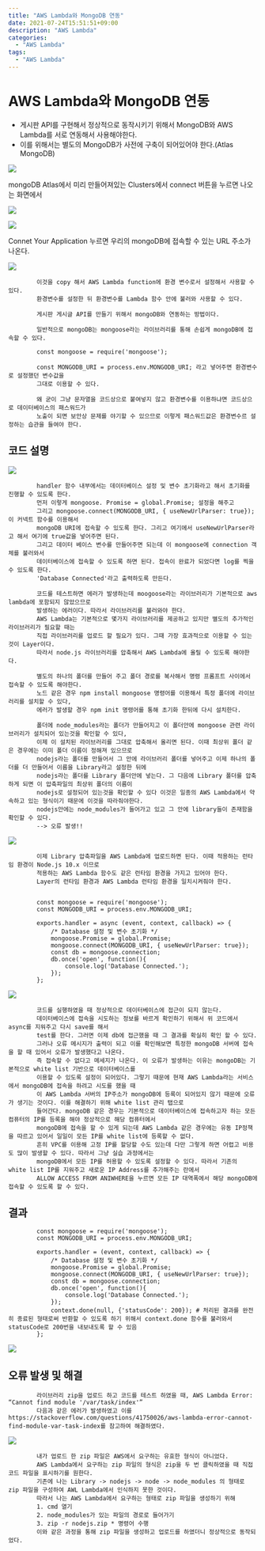 ```yaml
---
title: "AWS Lambda와 MongoDB 연동"
date: 2021-07-24T15:51:51+09:00
description: "AWS Lambda"
categories:
  - "AWS Lambda"
tags:
  - "AWS Lambda"
---
```



# AWS Lambda와 MongoDB 연동
- 게시판 API를 구현해서 정상적으로 동작시키기 위해서 MongoDB와 AWS Lambda를 서로 연동해서 사용해야한다. 
- 이를 위해서는 별도의 MongoDB가 사전에 구축이 되어있어야 한다.(Atlas MongoDB)




![](C:\Hugo\blog\themes\mainroad\static\image\awsmongo2.PNG)


            

            


mongoDB Atlas에서 미리 만들어져있는 Clusters에서 connect 버튼을 누르면 나오는 화면에서







![](C:\Hugo\blog\themes\mainroad\static\image\awsmongo2.PNG)






![](C:\Hugo\blog\themes\mainroad\static\image\awsmongo3.PNG)
            
            
            



Connet Your Application 누르면 우리의 mongoDB에 접속할 수 있는 URL 주소가 나온다.





![](C:\Hugo\blog\themes\mainroad\static\image\awsmongo4.PNG)

            

            

            이것을 copy 해서 AWS Lambda function에 환경 변수로서 설정해서 사용할 수 있다.
            환경변수를 설정한 뒤 환경변수를 Lambda 함수 안에 불러와 사용할 수 있다.
            
            게시판 게시글 API를 만들기 위해서 mongoDB와 연동하는 방법이다.
            
            일반적으로 mongoDB는 mongoose라는 라이브러리를 통해 손쉽게 mongoDB에 접속할 수 있다.
            
            const mongoose = require('mongoose');
            
            const MONGODB_URI = process.env.MONGODB_URI; 라고 넣어주면 환경변수로 설정했던 변수값을
            그대로 이용할 수 있다.
            
            왜 굳이 그냥 문자열을 코드상으로 붙여넣지 않고 환경변수를 이용하냐면 코드상으로 데이터베이스의 패스워드가
            노출이 되면 보안상 문제를 야기할 수 있으므로 이렇게 패스워드값은 환경변수르 설정하는 습관을 들여야 한다.



## 코드 설명

![](C:\Hugo\blog\themes\mainroad\static\image\awsmongo5.PNG)

           
           
            

            
            handler 함수 내부에서는 데이터베이스 설정 및 변수 초기화라고 해서 초기화를 진행할 수 있도록 한다.
            먼저 이렇게 mongoose. Promise = global.Promise; 설정을 해주고
            그리고 mongoose.connect(MONGODB_URI, { useNewUrlParser: true}); 이 커넥트 함수를 이용해서
            mongoDB URI에 접속할 수 있도록 한다. 그리고 여기에서 useNewUrlParser라고 해서 여기에 true값을 넣어주면 된다.
            그리고 데이터 베이스 변수를 만들어주면 되는데 이 mongoose에 connection 객체를 불러와서
            데이터베이스에 접속할 수 있도록 하면 된다. 접속이 완료가 되었다면 log를 찍을 수 있도록 한다.
            'Database Connected'라고 출력하도록 만든다.
            
            코드를 테스트하면 에러가 발생하는데 moogoose라는 라이브러리가 기본적으로 aws lambda에 포함되지 않았으므로
            발생하는 에러이다. 따라서 라이브러리를 불러와야 한다.
            AWS Lambda는 기본적으로 몇가지 라이브러리를 제공하고 있지만 별도의 추가적인 라이브러리가 필요할 때는
            직접 라이브러리를 업로드 할 필요가 있다. 그때 가장 효과적으로 이용할 수 있는것이 Layer이다.
            따라서 node.js 라이브러리를 압축해서 AWS Lambda에 올릴 수 있도록 해야한다.
            
            별도의 하나의 폴더를 만들어 주고 폴더 경로를 복사해서 명령 프롬프트 사이에서 접속할 수 있도록 해야한다.
            노드 같은 경우 npm install mongoose 명령어를 이용해서 특정 폴더에 라이브러리를 설치할 수 있다,
            에러가 발생할 경우 npm init 명령어를 통해 초기화 한뒤에 다시 설치한다.
            
            폴더에 node_modules라는 폴더가 만들어지고 이 폴더안에 mongoose 관련 라이브러리가 설치되어 있는것을 확인할 수 있다,
            이제 이 설치된 라이브러리를 그대로 압축해서 올리면 된다. 이때 최상위 폴더 같은 경우에는 이미 폴더 이름이 정해져 있으므로
            nodejs라는 폴더를 만들어서 그 안에 라이브러리 폴더를 넣어주고 이제 하나의 폴더를 더 만들어서 이름을 Library라고 설정한 뒤에
            nodejs라는 폴더를 Library 폴더안에 넣는다. 그 다음에 Library 폴더를 압축하게 되면 이 압축파일의 최상위 폴더의 이름이
            nodejs로 설정되어 있는것을 확인할 수 있다 이것은 일종의 AWS Lambda에서 약속하고 있는 형식이기 때문에 이것을 따라줘야한다.
            nodejs안에는 node_modules가 들어가고 있고 그 안에 library들이 존재함을 확인할 수 있다.
            --> 오류 발생!!



![](C:\Hugo\blog\themes\mainroad\static\image\awsmongo6.PNG)



            


            이제 Library 압축파일을 AWS Lambda에 업로드하면 된다. 이때 적용하는 런타임 환경이 Node.js 10.x 이므로
            적용하는 AWS Lambda 함수도 같은 런타임 환경을 가지고 있어야 한다.
            Layer의 런타임 환경과 AWS Lambda 런타임 환경을 일치시켜줘야 한다.
            
            
            const mongoose = require('mongoose');
            const MONGODB_URI = process.env.MONGODB_URI;
            
            exports.handler = async (event, context, callback) => {
                /* Database 설정 및 변수 초기화 */
                mongoose.Promise = global.Promise;
                mongoose.connect(MONGODB_URI, { useNewUrlParser: true});
                const db = mongoose.connection;
                db.once('open', function(){
                    console.log('Database Connected.');
                });
            };




![](C:\Hugo\blog\themes\mainroad\static\image\awsmongo8.JPG)

            


            코드를 실행하였을 때 정상적으로 데이터베이스에 접근이 되지 않는다.
            데이터베이스에 접속을 시도하는 정보를 바르게 확인하기 위해서 위 코드에서 async를 지워주고 다시 save를 해서
            test를 한다. 그러면 이제 db에 접근했을 때 그 결과를 확실히 확인 할 수 있다.
            그러나 오류 메시지가 출력이 되고 이를 확인해보면 특정한 mongoDB 서버에 접속을 할 때 있어서 오류가 발생했다고 나온다.
            즉 접속할 수 없다고 메세지가 나온다. 이 오류가 발생하는 이유는 mongoDB는 기본적으로 white list 기반으로 데이터베이스를
            이용할 수 있도록 설정이 되어있다. 그렇기 때문에 현재 AWS Lambda라는 서비스에서 mongoDB에 접속을 하려고 시도를 했을 때
            이 AWS Lambda 서버의 IP주소가 mongoDB에 등록이 되어있지 않기 때문에 오류가 생기는 것이다. 이를 해결하기 위해 white list 관리 탭으로
            들어간다. mongoDB 같은 경우는 기본적으로 데이터베이스에 접속하고자 하는 모든 컴퓨터의 IP를 등록을 해야 정상적으로 해당 컴퓨터에서
            mongoDB에 접속을 할 수 있게 되는데 AWS Lambda 같은 경우에는 유동 IP정책을 따르고 있어서 일일이 모든 IP를 white list에 등록할 수 없다.
            흔히 VPC를 이용해 고정 IP를 할당할 수도 있는데 다만 그렇게 하면 어렵고 비용도 많이 발생할 수 있다. 따라서 그냥 실습 과정에서는
            mongoDB에서 모든 IP를 허용할 수 있도록 설정할 수 있다. 따라서 기존의 white list IP를 지워주고 새로운 IP Address를 추가해주는 란에서
            ALLOW ACCESS FROM ANIWHERE을 누르면 모든 IP 대역폭에서 해당 mongoDB에 접속할 수 있도록 할 수 있다.

## 결과

            const mongoose = require('mongoose');
            const MONGODB_URI = process.env.MONGODB_URI;
            
            exports.handler = (event, context, callback) => {
                /* Database 설정 및 변수 초기화 */
                mongoose.Promise = global.Promise;
                mongoose.connect(MONGODB_URI, { useNewUrlParser: true});
                const db = mongoose.connection;
                db.once('open', function(){
                    console.log('Database Connected.');
                });
                context.done(null, {'statusCode': 200}); # 처리된 결과를 완전히 종료된 형태로써 반환할 수 있도록 하기 위해서 context.done 함수를 불러와서 statusCode로 200번을 내보내도록 할 수 있음
            };




![](C:\Hugo\blog\themes\mainroad\static\image\awsmongo9.PNG)






## 오류 발생 및 해결

            



            라이브러리 zip을 업로드 하고 코드를 테스트 하였을 때, AWS Lambda Error: “Cannot find module '/var/task/index'”
            다음과 같은 에러가 발생하였고 이를 https://stackoverflow.com/questions/41750026/aws-lambda-error-cannot-find-module-var-task-index를 참고하여 해결하였다.





![](C:\Hugo\blog\themes\mainroad\static\image\awsmongo7.PNG)



        



            내가 업로드 한 zip 파일은 AWS에서 요구하는 유효한 형식이 아니었다.
            AWS Lambda에서 요구하는 zip 파일의 형식은 zip을 두 번 클릭하였을 때 직접 코드 파일을 표시하기를 원한다.
            기존에 나는 Library -> nodejs -> node -> node_modules 의 형태로 zip 파일을 구성하여 AWL Lambda에서 인식하지 못한 것이다.
            따라서 나는 AWS Lambda에서 요구하는 형태로 zip 파일을 생성하기 위해
            1. cmd 열기
            2. node_modules가 있는 파일의 경로로 들어가기
            3. zip -r nodejs.zip * 명령어 수행
            이와 같은 과정을 통해 zip 파일을 생성하고 업로드를 하였더니 정상적으로 동작되었다.